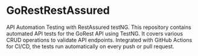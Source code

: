 # GoRestRestAssured
API Automation Testing with RestAssured testNG.  This repository contains automated API tests for the GoRest API using TestNG. It covers various CRUD operations to validate API endpoints. Integrated with GitHub Actions for CI/CD, the tests run automatically on every push or pull request.
